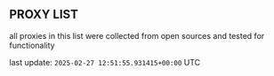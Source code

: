 ## PROXY LIST

all proxies in this list were collected from open sources and tested for functionality

last update: `2025-02-27 12:51:55.931415+00:00` UTC